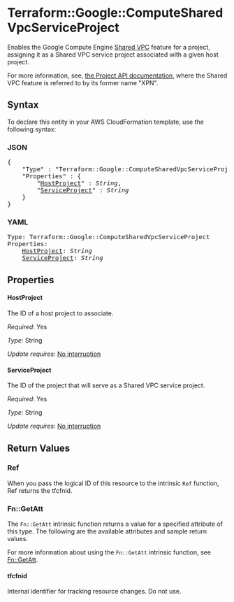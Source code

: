 # Terraform::Google::ComputeSharedVpcServiceProject

Enables the Google Compute Engine
[Shared VPC](https://cloud.google.com/compute/docs/shared-vpc)
feature for a project, assigning it as a Shared VPC service project associated
with a given host project.

For more information, see,
[the Project API documentation](https://cloud.google.com/compute/docs/reference/latest/projects),
where the Shared VPC feature is referred to by its former name "XPN".

## Syntax

To declare this entity in your AWS CloudFormation template, use the following syntax:

### JSON

<pre>
{
    "Type" : "Terraform::Google::ComputeSharedVpcServiceProject",
    "Properties" : {
        "<a href="#hostproject" title="HostProject">HostProject</a>" : <i>String</i>,
        "<a href="#serviceproject" title="ServiceProject">ServiceProject</a>" : <i>String</i>
    }
}
</pre>

### YAML

<pre>
Type: Terraform::Google::ComputeSharedVpcServiceProject
Properties:
    <a href="#hostproject" title="HostProject">HostProject</a>: <i>String</i>
    <a href="#serviceproject" title="ServiceProject">ServiceProject</a>: <i>String</i>
</pre>

## Properties

#### HostProject

The ID of a host project to associate.

_Required_: Yes

_Type_: String

_Update requires_: [No interruption](https://docs.aws.amazon.com/AWSCloudFormation/latest/UserGuide/using-cfn-updating-stacks-update-behaviors.html#update-no-interrupt)

#### ServiceProject

The ID of the project that will serve as a Shared VPC service project.

_Required_: Yes

_Type_: String

_Update requires_: [No interruption](https://docs.aws.amazon.com/AWSCloudFormation/latest/UserGuide/using-cfn-updating-stacks-update-behaviors.html#update-no-interrupt)

## Return Values

### Ref

When you pass the logical ID of this resource to the intrinsic `Ref` function, Ref returns the tfcfnid.

### Fn::GetAtt

The `Fn::GetAtt` intrinsic function returns a value for a specified attribute of this type. The following are the available attributes and sample return values.

For more information about using the `Fn::GetAtt` intrinsic function, see [Fn::GetAtt](https://docs.aws.amazon.com/AWSCloudFormation/latest/UserGuide/intrinsic-function-reference-getatt.html).

#### tfcfnid

Internal identifier for tracking resource changes. Do not use.

